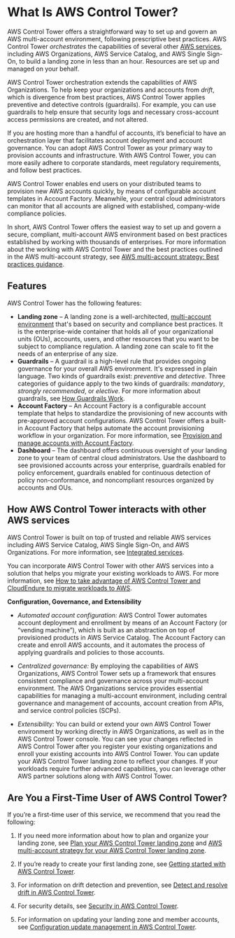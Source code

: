 # What Is AWS Control Tower?<a name="what-is-control-tower"></a>

AWS Control Tower offers a straightforward way to set up and govern an AWS multi\-account environment, following prescriptive best practices\. AWS Control Tower *orchestrates* the capabilities of several other [AWS services](https://docs.aws.amazon.com/controltower/latest/userguide/integrated-services.html), including AWS Organizations, AWS Service Catalog, and AWS Single Sign\-On, to build a landing zone in less than an hour\. Resources are set up and managed on your behalf\. 

AWS Control Tower orchestration extends the capabilities of AWS Organizations\. To help keep your organizations and accounts from *drift*, which is divergence from best practices, AWS Control Tower applies preventive and detective controls \(guardrails\)\. For example, you can use guardrails to help ensure that security logs and necessary cross\-account access permissions are created, and not altered\.

If you are hosting more than a handful of accounts, it’s beneficial to have an orchestration layer that facilitates account deployment and account governance\. You can adopt AWS Control Tower as your primary way to provision accounts and infrastructure\. With AWS Control Tower, you can more easily adhere to corporate standards, meet regulatory requirements, and follow best practices\.

AWS Control Tower enables end users on your distributed teams to provision new AWS accounts quickly, by means of configurable account templates in Account Factory\. Meanwhile, your central cloud administrators can monitor that all accounts are aligned with established, company\-wide compliance policies\.

In short, AWS Control Tower offers the easiest way to set up and govern a secure, compliant, multi\-account AWS environment based on best practices established by working with thousands of enterprises\. For more information about the working with AWS Control Tower and the best practices outlined in the AWS multi\-account strategy, see [AWS multi\-account strategy: Best practices guidance](aws-multi-account-landing-zone.md#multi-account-guidance)\.

## Features<a name="features"></a>

AWS Control Tower has the following features:
+ **Landing zone** – A landing zone is a well\-architected, [multi\-account environment](https://docs.aws.amazon.com/whitepapers/latest/organizing-your-aws-environment/appendix-e-establish-multi-account.html#example-workloads-flat-structure) that's based on security and compliance best practices\. It is the enterprise\-wide container that holds all of your organizational units \(OUs\), accounts, users, and other resources that you want to be subject to compliance regulation\. A landing zone can scale to fit the needs of an enterprise of any size\.
+ **Guardrails** – A guardrail is a high\-level rule that provides ongoing governance for your overall AWS environment\. It's expressed in plain language\. Two kinds of guardrails exist: *preventive* and *detective*\. Three categories of guidance apply to the two kinds of guardrails: *mandatory*, *strongly recommended*, or *elective*\. For more information about guardrails, see [How Guardrails Work](how-control-tower-works.md#how-guardrails-work)\.
+ **Account Factory** – An Account Factory is a configurable account template that helps to standardize the provisioning of new accounts with pre\-approved account configurations\. AWS Control Tower offers a built\-in Account Factory that helps automate the account provisioning workflow in your organization\. For more information, see [Provision and manage accounts with Account Factory](account-factory.md)\.
+ **Dashboard** – The dashboard offers continuous oversight of your landing zone to your team of central cloud administrators\. Use the dashboard to see provisioned accounts across your enterprise, guardrails enabled for policy enforcement, guardrails enabled for continuous detection of policy non\-conformance, and noncompliant resources organized by accounts and OUs\.

## How AWS Control Tower interacts with other AWS services<a name="related-services"></a>

AWS Control Tower is built on top of trusted and reliable AWS services including AWS Service Catalog, AWS Single Sign\-On, and AWS Organizations\. For more information, see [Integrated services](integrated-services.md)\.

You can incorporate AWS Control Tower with other AWS services into a solution that helps you migrate your existing workloads to AWS\. For more information, see [How to take advantage of AWS Control Tower and CloudEndure to migrate workloads to AWS](http://aws.amazon.com/blogs/mt/how-to-take-advantage-of-aws-control-tower-and-cloudendure-to-migrate-workloads-to-aws/)\.

**Configuration, Governance, and Extensibility**
+ *Automated account configuration:* AWS Control Tower automates account deployment and enrollment by means of an Account Factory \(or “vending machine”\), which is built as an abstraction on top of provisioned products in AWS Service Catalog\. The Account Factory can create and enroll AWS accounts, and it automates the process of applying guardrails and policies to those accounts\.
+ *Centralized governance:* By employing the capabilities of AWS Organizations, AWS Control Tower sets up a framework that ensures consistent compliance and governance across your multi\-account environment\. The AWS Organizations service provides essential capabilities for managing a multi\-account environment, including central governance and management of accounts, account creation from APIs, and service control policies \(SCPs\)\. 

  
+ *Extensibility:* You can build or extend your own AWS Control Tower environment by working directly in AWS Organizations, as well as in the AWS Control Tower console\. You can see your changes reflected in AWS Control Tower after you register your existing organizations and enroll your existing accounts into AWS Control Tower\. You can update your AWS Control Tower landing zone to reflect your changes\. If your workloads require further advanced capabilities, you can leverage other AWS partner solutions along with AWS Control Tower\. 

  

## Are You a First\-Time User of AWS Control Tower?<a name="first-time-user"></a>

If you’re a first\-time user of this service, we recommend that you read the following:

1. If you need more information about how to plan and organize your landing zone, see [Plan your AWS Control Tower landing zone](planning-your-deployment.md) and [AWS multi\-account strategy for your AWS Control Tower landing zone](aws-multi-account-landing-zone.md)\.

1. If you’re ready to create your first landing zone, see [Getting started with AWS Control Tower](getting-started-with-control-tower.md)\.

1. For information on drift detection and prevention, see [Detect and resolve drift in AWS Control Tower](drift.md)\.

1. For security details, see [Security in AWS Control Tower](security.md)\.

1. For information on updating your landing zone and member accounts, see [Configuration update management in AWS Control Tower](configuration-updates.md)\.